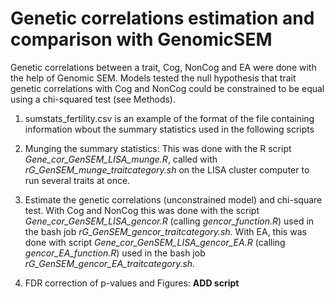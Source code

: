 # Genetic correlations estimation and comparison with GenomicSEM 


Genetic correlations between a trait, Cog, NonCog and EA were done with the help of Genomic SEM. Models tested the null hypothesis  that trait genetic correlations with Cog and NonCog could be constrained to be equal using a chi-squared test (see Methods). 

1) sumstats_fertility.csv is an example of the format of the file containing information wbout the summary statistics used in the following scripts 

2) Munging the summary statistics: This was done with the R script *Gene_cor_GenSEM_LISA_munge.R*, called with *rG_GenSEM_munge_traitcategory.sh* on the LISA cluster computer to run several traits at once. 

3) Estimate the genetic correlations (unconstrained model) and chi-square test.  With Cog and NonCog this was done with the script *Gene_cor_GenSEM_LISA_gencor.R* (calling *gencor_function.R*) used in the bash job *rG_GenSEM_gencor_traitcategory.sh*. With EA, this was done with script *Gene_cor_GenSEM_LISA_gencor_EA.R* (calling *gencor_EA_function.R*) used in the bash job *rG_GenSEM_gencor_EA_traitcategory.sh*.  

4) FDR correction of p-values and Figures: **ADD script** 
